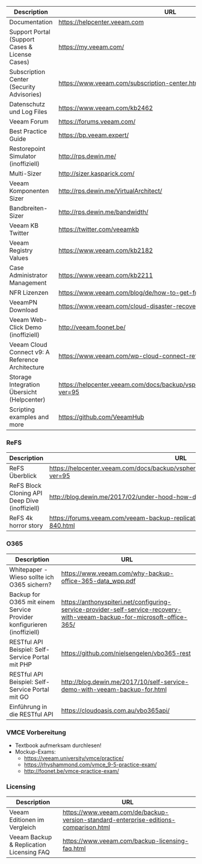Description | URL
------------ | -------------
Documentation | https://helpcenter.veeam.com 
Support Portal (Support Cases & License Cases) | https://my.veeam.com/ 
Subscription Center (Security Advisories) | https://www.veeam.com/subscription-center.html 
Datenschutz und Log Files | https://www.veeam.com/kb2462
Veeam Forum | https://forums.veeam.com/ 
Best Practice Guide | https://bp.veeam.expert/
Restorepoint Simulator (inoffiziell) | http://rps.dewin.me/ 
Multi-Sizer | http://sizer.kasparick.com/ 
Veeam Komponenten Sizer | http://rps.dewin.me/VirtualArchitect/ 
Bandbreiten-Sizer | http://rps.dewin.me/bandwidth/
Veeam KB Twitter | https://twitter.com/veeamkb
Veeam Registry Values | https://www.veeam.com/kb2182 
Case Administrator Management | https://www.veeam.com/kb2211 
NFR Lizenzen | https://www.veeam.com/blog/de/how-to-get-free-veeam-nfr-key.html 
VeeamPN Download | https://www.veeam.com/cloud-disaster-recovery-azure-download.html 
Veeam Web-Click Demo (inoffiziell) | http://veeam.foonet.be/ 
Veeam Cloud Connect v9: A Reference Architecture | https://www.veeam.com/wp-cloud-connect-reference-architecture-v9.html
Storage Integration Übersicht (Helpcenter) | https://helpcenter.veeam.com/docs/backup/vsphere/storage_integration.html?ver=95
Scripting examples and more | https://github.com/VeeamHub


### ReFS
Description | URL
------------ | -------------
ReFS Überblick | https://helpcenter.veeam.com/docs/backup/vsphere/backup_repository_block_cloning.html?ver=95 
ReFS Block Cloning API Deep Dive (inoffiziell) | http://blog.dewin.me/2017/02/under-hood-how-does-refs-block-cloning.html
ReFS 4k horror story | https://forums.veeam.com/veeam-backup-replication-f2/refs-4k-horror-story-t40629-840.html

### O365
Description | URL
------------ | -------------
Whitepaper - Wieso sollte ich O365 sichern? | https://www.veeam.com/why-backup-office-365-data_wpp.pdf 
Backup for O365 mit einem Service Provider konfigurieren (inoffiziell) | https://anthonyspiteri.net/configuring-service-provider-self-service-recovery-with-veeam-backup-for-microsoft-office-365/ 
RESTful API Beispiel: Self-Service Portal mit PHP | https://github.com/nielsengelen/vbo365-rest
RESTful API Beispiel: Self-Service Portal mit GO | http://blog.dewin.me/2017/10/self-service-demo-with-veeam-backup-for.html 
Einführung in die RESTful API | https://cloudoasis.com.au/vbo365api/ 

### VMCE Vorbereitung
* Textbook aufmerksam durchlesen!
* Mockup-Exams:
  - https://veeam.university/vmce/practice/ 
  - https://rhyshammond.com/vmce_9-5-practice-exam/ 
  - http://foonet.be/vmce-practice-exam/ 

### Licensing
Description | URL
------------ | -------------
Veeam Editionen im Vergleich | https://www.veeam.com/de/backup-version-standard-enterprise-editions-comparison.html
Veeam Backup & Replication Licensing FAQ | https://www.veeam.com/backup-licensing-faq.html

